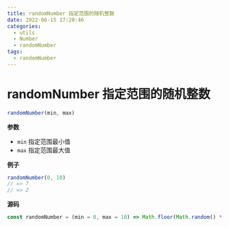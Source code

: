 ```yaml
---
title: randomNumber 指定范围的随机整数
date: 2022-06-15 17:20:46
categories: 
  - utils
  - Number
  - randomNumber
tags: 
  - randomNumber
---
```

# randomNumber 指定范围的随机整数

```js
randomNumber(min, max)
```

**参数**

- `min` 指定范围最小值
- `max` 指定范围最大值

**例子**

```js
randomNumber(0, 10)
// => 7
// => 2
```

**源码**

```js
const randomNumber = (min = 0, max = 10) => Math.floor(Math.random() * (max - min + 1)) + min
```
